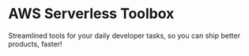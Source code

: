 # AWS Serverless Toolbox
Streamlined tools for your daily developer tasks,
so you can ship better products, faster!
